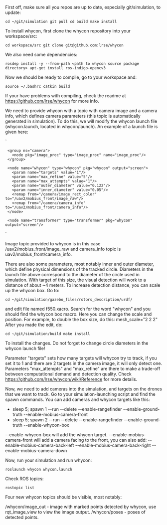 First off, make sure all you repos are up to date, especially git/simulation, to update:

`cd ~/git/simulation
git pull
cd build
make install`

To install whycon, first clone the whycon repository into your workspace/src:

`cd workspace/src
git clone git@github.com:lrse/whycon
`

We also need some dependencies:

`rosdep install -y --from-path <path to whycon source package directory>
apt-get install ros-indigo-opencv3
`

Now we should be ready to compile, go to your workspace and:

`source ~/.bashrc
catkin build`

If your have problems with compiling, check the readme at https://github.com/lrse/whycon for more info.

We need to provide whycon with a topic with camera image and a camera info, which defines camera parameters (this topic is automatically generated in simulation). To do this, we will modify the whycon launch file (whycon.launch, located in whycon/launch). An example of a launch file is given here:

`  <launch>
     <arg name="name" default="whycon"/>
     <arg name="targets" default="1"/>
   
     <group ns="camera">
       <node pkg="image_proc" type="image_proc" name="image_proc"/>
     </group>
   
     <node name="whycon" type="whycon" pkg="whycon" output="screen">
       <param name="targets" value="1"/> 
       <param name="max_refine" value="5"/>
       <param name="max_attempts" value="1"/>
       <param name="outer_diameter" value="0.122"/>
       <param name="inner_diameter" value="0.05"/>
       <remap from="/camera/image_rect_color" to="/uav2/mobius_front/image_raw"/>
       <remap from="/camera/camera_info" to="/uav2/mobius_front/camera_info"/>
     </node>
  
     <node name="transformer" type="transformer" pkg="whycon" output="screen"/>
   </launch>
`

Image topic provided to whycon is in this case /uav2/mobius_front/image_raw and camera_info topic is uav2/mobius_front/camera_info.

There are also some parameters, most notably inner and outer diameter, which define physical dimensions of the tracked circle. Diameters in the launch file above correspond to the diameter of the circle used in simulation. With target of this size, the visual detection will work to a distance of about ~4 meters. To increase detection distance, you can scale up the whycon box. Go to:

`cd ~/git/simulation/gazebo_files/rotors_description/urdf/`

and edit file named f550.xacro. Search for the word "whycon" and you should find the whycon box macro. Here you can change the scale and position. For example, to double the box size, do this: mesh_scale="2 2 2"
After you made the edit, do:

`cd ~/git/simulation/build
make install`

To install the changes. Do not forget to change circle diameters in the whycon launch file!

Parameter "targets" sets how many targets will whycon try to track, if you set it to 1 and there are 2 targets in the camera image, it will only detect one. Parameters "max_attempts" and "max_refine" are there to make a trade-off between computational demand and detection quality. Check https://github.com/lrse/whycon/wiki/Reference for more details.

Now, we need to add cameras into the simulation, and targets on the drones that we want to track. Go to your simulation-launching script and find the spawn commands. You can add cameras and whycon targets like this:

- sleep 5; spawn 1 --run --delete --enable-rangefinder --enable-ground-truth --enable-mobius-camera-front
- sleep 5; spawn 2 --run --delete --enable-rangefinder --enable-ground-truth --enable-whycon-box

--enable-whycon-box will add the whycon target.
--enable-mobius-camera-front will add a camera facing to the front, you can also add:
--enable-mobius-camera-back-left   --enable-mobius-camera-back-right --enable-mobius-camera-down

Now, run your simulation and run whycon:

`roslaunch whycon whycon.launch`

Check ROS topics:

`rostopic list`

Four new whycon topics should be visible, most notably:

/whycon/image_out - image with marked points detected by whycon, use rqt_image_view to view the image output.
/whycon/poses - poses of detected points.